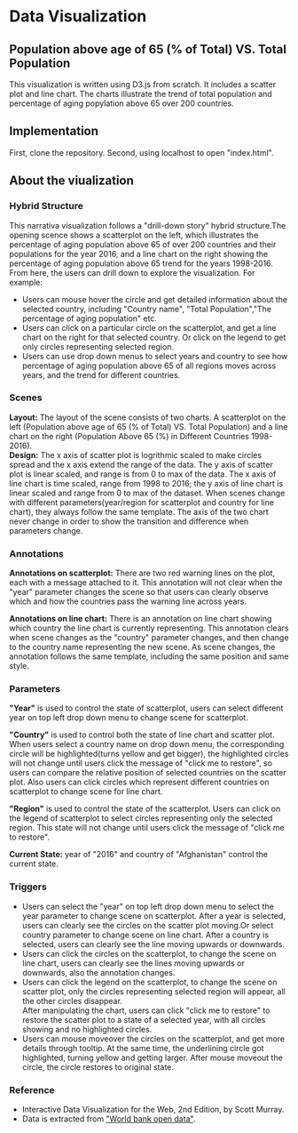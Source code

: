 # Data Visualization
## Population above age of 65 (% of Total) VS. Total Population  

This visualization is written using D3.js from scratch. It includes a scatter plot and line chart. The charts illustrate the trend of total population and percentage of aging popylation above 65 over 200 countries.

## Implementation

First, clone the repository.
Second, using localhost to open "index.html".

## About the viualization

### Hybrid Structure

This narrativa visualization follows a "drill-down story" hybrid structure.The opening scence shows a scatterplot on the left, which illustrates the percentage of aging population above 65 of over 200 countries and their populations for the year 2016, and a line chart on the right showing the percentage of aging population above 65 trend for the years 1998-2016. From here, the users can drill down to explore the visualization. For example:

+ Users can mouse hover the circle and get detailed information about the selected country, including "Country name", "Total Population","The percentage of aging population" etc.
+ Users can click on a particular circle on the scatterplot, and get a line chart on the right for that selected country. Or click on the legend to get only circles representing selected region.
+ Users can use drop down menus to select years and country to see how percentage of aging population above 65 of all regions moves across years, and the trend for different countries.

### Scenes

**Layout:** The layout of the scene consists of two charts. A scatterplot on the left (Population above age of 65 (% of Total) VS. Total Population) and a line chart on the right (Population Above 65 (%) in Different Countries 1998-2016).  
**Design:** The x axis of scatter plot is logrithmic scaled to make circles spread and the x axis extend the range of the data. The y axis of scatter plot is linear scaled, and range is from 0 to max of the data. The x axis of line chart is time scaled, range from 1998 to 2016; the y axis of line chart is linear scaled and range from 0 to max of the dataset. When scenes change with different parameters(year/region for scatterplot and country for line chart), they always follow the same template. The axis of the two chart never change in order to show the transition and difference when parameters change.  

### Annotations

**Annotations on scatterplot:** There are two red warning lines on the plot, each with a message attached to it. This annotation will not clear when the "year" parameter changes the scene so that users can clearly observe which and how the countries pass the warning line across years.  

**Annotations on line chart:** There is an annotation on line chart showing which country the line chart is currently representing. This annotation clears when scene changes as the "country" parameter changes, and then change to the country name representing the new scene. As scene changes, the annotation follows the same template, including the same position and same style.

### Parameters

**"Year"** is used to control the state of scatterplot, users can select different year on top left drop down menu to change scene for scatterplot.  

**"Country"** is used to control both the state of line chart and scatter plot. When users select a country name on drop down menu, the corresponding circle will be highlighted(turns yellow and get bigger), the highlighted circles will not change until users click the message of "click me to restore", so users can compare the relative position of selected countries on the scatter plot. Also users can click circles which represent different countries on scatterplot to change scene for line chart.  

**"Region"** is used to control the state of the scatterplot. Users can click on the legend of scatterplot to select circles representing only the selected region. This state will not change until users click the message of "click me to restore".  

**Current State:** year of "2016" and country of "Afghanistan" control the current state.  

### Triggers

+ Users can select the "year" on top left drop down menu to select the year parameter to change scene on scatterplot. After a year is selected, users can clearly see the circles on the scatter plot moving.Or select country parameter to change scene on line chart. After a country is selected, users can clearly see the line moving upwards or downwards.  
+ Users can click the circles on the scatterplot, to change the scene on line chart, users can clearly see the lines moving upwards or downwards, also the annotation changes.  
+ Users can click the legend on the scatterplot, to change the scene on scatter plot, only the circles representing selected region will appear, all the other circles disappear.  
After manipulating the chart, users can click "click me to restore" to restore the scatter plot to a state of a selected year, with all circles showing and no highlighted circles.  
+ Users can mouse moveover the circles on the scatterplot, and get more details through tooltip. At the same time, the underlining circle got highlighted, turning yellow and getting larger. After mouse moveout the circle, the circle restores to original state.  

### Reference

+ Interactive Data Visualization for the Web, 2nd Edition, by Scott Murray.
+ Data is extracted from ["World bank open data"](https://databank.worldbank.org/home.aspx).




